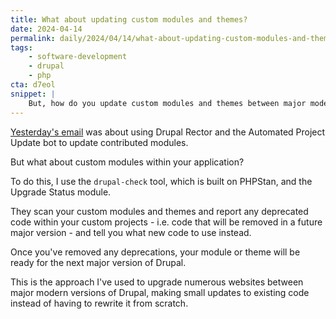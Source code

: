 ```yaml
---
title: What about updating custom modules and themes?
date: 2024-04-14
permalink: daily/2024/04/14/what-about-updating-custom-modules-and-themes
tags:
    - software-development
    - drupal
    - php
cta: d7eol
snippet: |
    But, how do you update custom modules and themes between major modern versions of Drupal?
---
```


[Yesterday's email][yesterday] was about using Drupal Rector and the Automated Project Update bot to update contributed modules.

But what about custom modules within your application?

To do this, I use the `drupal-check` tool, which is built on PHPStan, and the Upgrade Status module.

They scan your custom modules and themes and report any deprecated code within your custom projects - i.e. code that will be removed in a future major version - and tell you what new code to use instead.

Once you've removed any deprecations, your module or theme will be ready for the next major version of Drupal.

This is the approach I've used to upgrade numerous websites between major modern versions of Drupal, making small updates to existing code instead of having to rewrite it from scratch.

[yesterday]: {{site.url}}/archive/2024/04/12/drupal-rector-and-the-project-update-bot
